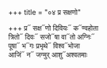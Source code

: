 +++
title = "०४ प्र सक्षणो"

+++
प्र᳓ सक्ष᳓णो दिवियः᳓ क᳓ण्वहोता  
त्रितो᳓ दिवः᳓ सजो᳓षा वा᳓तो अग्निः᳓  
पूषा᳓ भ᳓गः प्रभृथे᳓ विश्व᳓भोजा  
आजिं᳓ न᳓ जग्मुर् आशु᳓अश्वतमाः